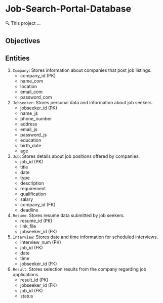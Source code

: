 # Job-Search-Portal-Database

🔍 This project ...

## Objectives

## Entities
1. `Company`: Stores information about companies that post job listings.
   - company_id (PK)
   - name_com
   - location
   - email_com
   - password_com
2. `Jobseeker`: Stores personal data and information about job seekers.
   - jobseeker_id (PK)
   - name_js
   - phone_number
   - address
   - email_js
   - password_js
   - education
   - birth_date
   - age
3. `Job`: Stores details about job positions offered by companies.
   - job_id (PK)
   - title
   - date
   - type
   - description
   - requirement
   - qualification
   - salary
   - company_id (FK)
   - deadline
4. `Resume`: Stores resume data submitted by job seekers.
   - resume_id (PK)
   - link_file
   - jobseeker_id (FK)
5. `Interview`: Stores date and time information for scheduled interviews.
    - interview_num (PK)
    - job_id (FK)
    - date
    - time
    - jobseeker_id (FK)
6. `Result`: Stores selection results from the company regarding job applications.
    - result_id (PK)
    - jobseeker_id (FK)
    - job_id (FK)
    - status
